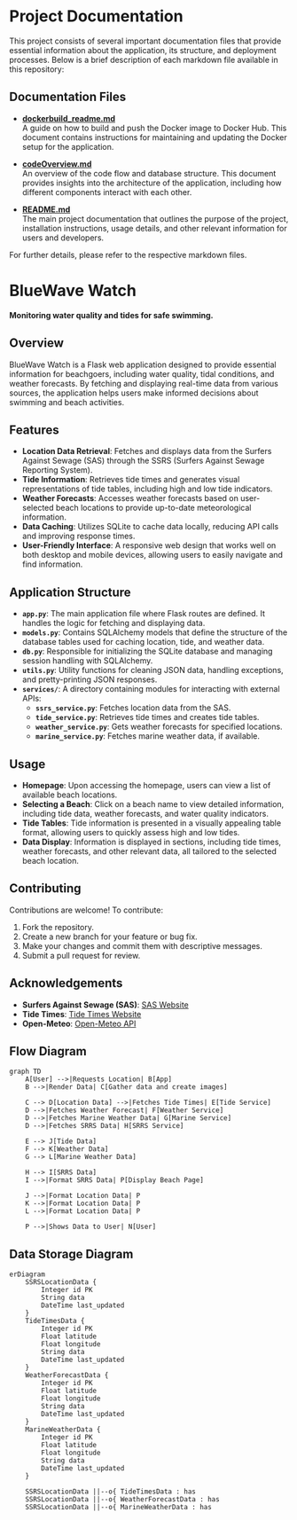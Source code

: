 # Project Documentation

This project consists of several important documentation files that provide essential information about the application, its structure, and deployment processes. Below is a brief description of each markdown file available in this repository:
 
## Documentation Files

- **[dockerbuild_readme.md](dockerbuild_readme.md)**  
  A guide on how to build and push the Docker image to Docker Hub. This document contains instructions for maintaining and updating the Docker setup for the application.

- **[codeOverview.md](codeOverview.md)**  
  An overview of the code flow and database structure. This document provides insights into the architecture of the application, including how different components interact with each other.

- **[README.md](README.md)**  
  The main project documentation that outlines the purpose of the project, installation instructions, usage details, and other relevant information for users and developers.

For further details, please refer to the respective markdown files.

# BlueWave Watch

**Monitoring water quality and tides for safe swimming.**

## Overview

BlueWave Watch is a Flask web application designed to provide essential information for beachgoers, including water quality, tidal conditions, and weather forecasts. By fetching and displaying real-time data from various sources, the application helps users make informed decisions about swimming and beach activities.

## Features

- **Location Data Retrieval**: Fetches and displays data from the Surfers Against Sewage (SAS) through the SSRS (Surfers Against Sewage Reporting System).
- **Tide Information**: Retrieves tide times and generates visual representations of tide tables, including high and low tide indicators.
- **Weather Forecasts**: Accesses weather forecasts based on user-selected beach locations to provide up-to-date meteorological information.
- **Data Caching**: Utilizes SQLite to cache data locally, reducing API calls and improving response times.
- **User-Friendly Interface**: A responsive web design that works well on both desktop and mobile devices, allowing users to easily navigate and find information.

## Application Structure

- **`app.py`**: The main application file where Flask routes are defined. It handles the logic for fetching and displaying data.
- **`models.py`**: Contains SQLAlchemy models that define the structure of the database tables used for caching location, tide, and weather data.
- **`db.py`**: Responsible for initializing the SQLite database and managing session handling with SQLAlchemy.
- **`utils.py`**: Utility functions for cleaning JSON data, handling exceptions, and pretty-printing JSON responses.
- **`services/`**: A directory containing modules for interacting with external APIs:
  - **`ssrs_service.py`**: Fetches location data from the SAS.
  - **`tide_service.py`**: Retrieves tide times and creates tide tables.
  - **`weather_service.py`**: Gets weather forecasts for specified locations.
  - **`marine_service.py`**: Fetches marine weather data, if available.


## Usage

- **Homepage**: Upon accessing the homepage, users can view a list of available beach locations.
- **Selecting a Beach**: Click on a beach name to view detailed information, including tide data, weather forecasts, and water quality indicators.
- **Tide Tables**: Tide information is presented in a visually appealing table format, allowing users to quickly assess high and low tides.
- **Data Display**: Information is displayed in sections, including tide times, weather forecasts, and other relevant data, all tailored to the selected beach location.


## Contributing

Contributions are welcome! To contribute:
1. Fork the repository.
2. Create a new branch for your feature or bug fix.
3. Make your changes and commit them with descriptive messages.
4. Submit a pull request for review.

## Acknowledgements

- **Surfers Against Sewage (SAS)**: [SAS Website](https://www.sas.org.uk)
- **Tide Times**: [Tide Times Website](https://www.tidetimes.co.uk)
- **Open-Meteo**: [Open-Meteo API](https://api.open-meteo.com)

## Flow Diagram

```mermaid
graph TD
    A[User] -->|Requests Location| B[App]
    B -->|Render Data| C[Gather data and create images]

    C --> D[Location Data] -->|Fetches Tide Times| E[Tide Service]
    D -->|Fetches Weather Forecast| F[Weather Service]
    D -->|Fetches Marine Weather Data| G[Marine Service]
    D -->|Fetches SRRS Data| H[SRRS Service]

    E --> J[Tide Data]
    F --> K[Weather Data]
    G --> L[Marine Weather Data]

    H --> I[SRRS Data]
    I -->|Format SRRS Data| P[Display Beach Page]

    J -->|Format Location Data| P
    K -->|Format Location Data| P
    L -->|Format Location Data| P

    P -->|Shows Data to User| N[User]

```

## Data Storage Diagram

```mermaid
erDiagram
    SSRSLocationData {
        Integer id PK
        String data
        DateTime last_updated
    }
    TideTimesData {
        Integer id PK
        Float latitude
        Float longitude
        String data
        DateTime last_updated
    }
    WeatherForecastData {
        Integer id PK
        Float latitude
        Float longitude
        String data
        DateTime last_updated
    }
    MarineWeatherData {
        Integer id PK
        Float latitude
        Float longitude
        String data
        DateTime last_updated
    }

    SSRSLocationData ||--o{ TideTimesData : has
    SSRSLocationData ||--o{ WeatherForecastData : has
    SSRSLocationData ||--o{ MarineWeatherData : has
